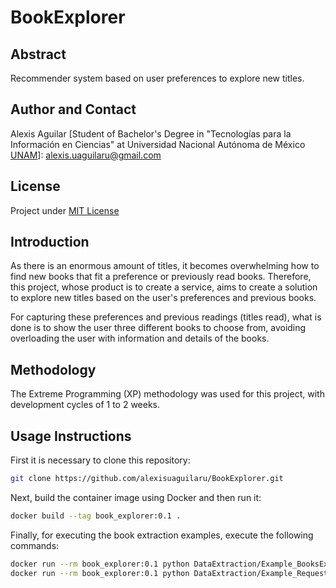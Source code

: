 # BookExplorer

## Abstract
Recommender system based on user preferences to explore new titles.

## Author and Contact
Alexis Aguilar [Student of Bachelor's Degree in "Tecnologías para la Información en Ciencias" at Universidad Nacional Autónoma de México [UNAM](https://www.unam.mx/)]: alexis.uaguilaru@gmail.com 

## License
Project under [MIT License](LICENSE)

## Introduction
As there is an enormous amount of titles, it becomes overwhelming how to find new books that fit a preference or previously read books. Therefore, this project, whose product is to create a service, aims to create a solution to explore new titles based on the user's preferences and previous books.

For capturing these preferences and previous readings (titles read), what is done is to show the user three different books to choose from, avoiding overloading the user with information and details of the books.

## Methodology
The Extreme Programming (XP) methodology was used for this project, with development cycles of 1 to 2 weeks.

## Usage Instructions
First it is necessary to clone this repository:
```bash
git clone https://github.com/alexisuaguilaru/BookExplorer.git
```
Next, build the container image using Docker and then run it:
```bash
docker build --tag book_explorer:0.1 .
```
Finally, for executing the book extraction examples, execute the following commands:
```bash
docker run --rm book_explorer:0.1 python DataExtraction/Example_BooksExtraction.py
docker run --rm book_explorer:0.1 python DataExtraction/Example_RequestAllFields.py
```